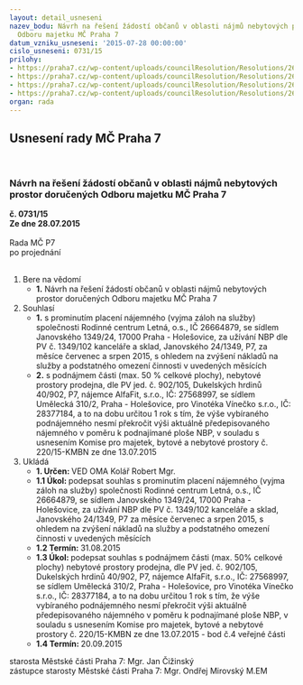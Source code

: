 ```yaml
---
layout: detail_usneseni
nazev_bodu: Návrh na řešení žádostí občanů v oblasti nájmů nebytových prostor doručených
  Odboru majetku MČ Praha 7
datum_vzniku_usneseni: '2015-07-28 00:00:00'
cislo_usneseni: 0731/15
prilohy:
- https://praha7.cz/wp-content/uploads/councilResolution/Resolutions/26118/48-15-priloha_01_nbp20150728.doc
- https://praha7.cz/wp-content/uploads/councilResolution/Resolutions/26118/48-15-priloha_02_nbp20150728.pdf
- https://praha7.cz/wp-content/uploads/councilResolution/Resolutions/26118/48-15-priloha_03_nbp20150728.pdf
- https://praha7.cz/wp-content/uploads/councilResolution/Resolutions/26118/48-15-priloha_04_nbp20150728.doc
organ: rada
---
```

<div id="ucUsn_pList" class="usn">
	<span><h2>Usnesení rady MČ Praha 7 </h2>
<br></span><div class="standBody">
<span><h3>Návrh na řešení žádostí občanů v oblasti nájmů nebytových prostor doručených Odboru majetku MČ Praha 7</h3></span><div class="center">
		<strong>č. 0731/15</strong><br>
	</div>
<div class="center">
		<strong>Ze dne 28.07.2015</strong><br><br>
	</div>Rada MČ P7<br> po projednání<br><br><ol>
<li>Bere na vědomí<ul><li>
<strong>1.</strong> Návrh na řešení žádostí občanů v oblasti nájmů nebytových prostor doručených Odboru majetku MČ Praha 7</li></ul>
</li>
<li>Souhlasí<ul>
<li>
<strong>1.</strong> s prominutím placení nájemného (vyjma záloh na služby) společnosti Rodinné centrum Letná, o.s., IČ 26664879, se sídlem Janovského 1349/24, 17000 Praha - Holešovice, za užívání NBP dle PV č. 1349/102 kanceláře a sklad, Janovského 24/1349, P7, za měsíce červenec a srpen 2015, s ohledem na zvýšení nákladů na služby a podstatného omezení činnosti v uvedených měsících</li>
<li>
<strong>2.</strong> s podnájmem části (max. 50 % celkové plochy), nebytové prostory prodejna, dle PV jed. č. 902/105, Dukelských hrdinů 40/902, P7, nájemce AlfaFit, s.r.o., IČ: 27568997, se sídlem Umělecká 310/2, Praha - Holešovice, pro Vinotéka Vínečko s.r.o., IČ: 28377184, a to na dobu určitou 1 rok s tím, že výše vybíraného podnájemného nesmí překročit výši aktuálně předepisovaného nájemného v poměru k podnajímané ploše NBP, v souladu s usnesením Komise pro majetek, bytové a nebytové prostory č. 220/15-KMBN ze dne 13.07.2015          </li>
</ul>
</li>
<li>Ukládá<ul>
<li>
<strong>1. Určen: </strong>VED OMA Kolář Robert Mgr.</li>
<li>
<strong>1.1 Úkol: </strong>podepsat souhlas s prominutím placení nájemného (vyjma záloh na služby) společnosti Rodinné centrum Letná, o.s., IČ 26664879, se sídlem Janovského 1349/24, 17000 Praha - Holešovice, za užívání NBP dle PV č. 1349/102 kanceláře a sklad, Janovského 24/1349, P7 za měsíce červenec a srpen 2015, s ohledem na zvýšení nákladů na služby a podstatného omezení činnosti v uvedených měsících</li>
<li>
<strong>1.2 Termín: </strong>31.08.2015</li>
<li>
<strong>1.3 Úkol: </strong>podepsat souhlas s podnájmem části (max. 50% celkové plochy) nebytové prostory prodejna, dle PV jed. č. 902/105, Dukelských hrdinů 40/902, P7, nájemce AlfaFit, s.r.o., IČ: 27568997, se sídlem Umělecká 310/2, Praha - Holešovice, pro Vinotéka Vínečko s.r.o., IČ: 28377184, a to na dobu určitou 1 rok s tím, že výše vybíraného podnájemného nesmí překročit výši aktuálně předepisovaného nájemného v poměru k podnajímané ploše NBP, v souladu s usnesením Komise pro majetek, bytové a nebytové prostory č. 220/15-KMBN ze dne 13.07.2015 - bod č.4 veřejné části</li>
<li>
<strong>1.4 Termín: </strong>20.09.2015</li>
</ul>
</li>
</ol>starosta Městské části Praha 7: Mgr. Jan Čižinský<br>zástupce starosty Městské části Praha 7: Mgr. Ondřej Mirovský M.EM 
</div>
</div>